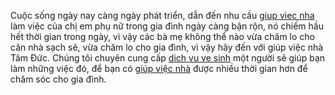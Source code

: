 Cuộc sống ngày nay càng ngày phát triển, dẫn đến nhu cầu <a href="http://giupviecnhatamduc.com/giup-viec-nha-tp-hcm">giup viec nha</a> làm việc của chị em phụ nữ trong gia đình ngày càng bận rộn, nó chiếm hầu hết thời gian trong ngày, vì vậy các bà mẹ không thể nào vừa chăm lo cho căn nhà sạch sẽ, vừa chăm lo cho gia đình, vì vậy hãy đến với giúp việc nhà Tâm Đức. 
Chúng tôi chuyên cung cấp <a href="https://www.facebook.com/DichvuvesinhClean/">dich vu ve sinh</a> một người sẽ giúp bạn làm những việc đó, để bạn có <a href="http://giupviecnhatamduc.com/giup-viec-nha-tp-hcm">giúp việc nhà</a> được nhiều thời gian hơn để chăm sóc cho gia đình.
